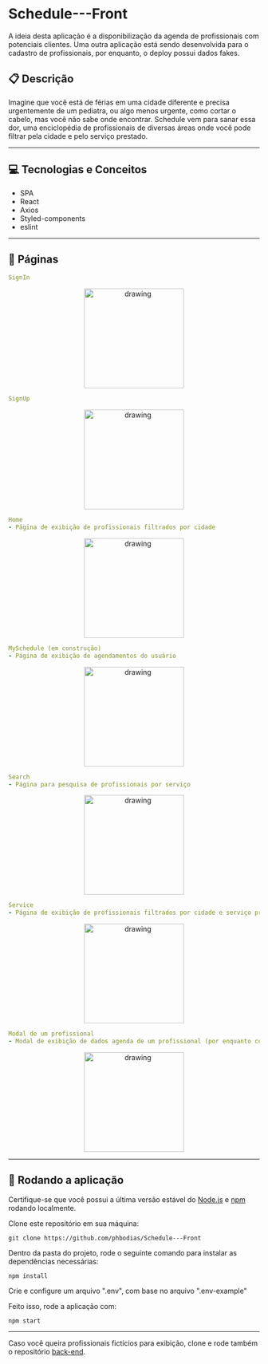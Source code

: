 # Schedule---Front

A ideia desta aplicação é a disponibilização da agenda de profissionais com potenciais clientes.
Uma outra aplicação está sendo desenvolvida para o cadastro de profissionais, por enquanto, o deploy possui dados fakes.

## :clipboard: Descrição

Imagine que você está de férias em uma cidade diferente e precisa urgentemente de um pediatra, ou algo menos urgente, como cortar o cabelo, mas você não
sabe onde encontrar. Schedule vem para sanar essa dor, uma enciclopédia de profissionais de diversas áreas onde você pode filtrar pela cidade e pelo
serviço prestado.

---

## :computer: Tecnologias e Conceitos

- SPA
- React
- Axios
- Styled-components
- eslint

---

## :rocket: Páginas

```yml
SignIn
```

<div align=center>
    <img src="./src/images/readmeImages/signIn.jpeg" alt="drawing" width="200"/>
</div>

```yml
SignUp
```

<div align=center>
    <img src="./src/images/readmeImages/signUp.jpeg" alt="drawing" width="200"/>
</div>

```yml
Home
- Página de exibição de profissionais filtrados por cidade
```

<div align=center>
    <img src="./src/images/readmeImages/home.jpeg" alt="drawing" width="200"/>
</div>

```yml
MySchedule (em construção)
- Página de exibição de agendamentos do usuário
```

<div align=center>
    <img src="./src/images/readmeImages/schedule.jpeg" alt="drawing" width="200"/>
</div>

```yml
Search
- Página para pesquisa de profissionais por serviço
```

<div align=center>
    <img src="./src/images/readmeImages/service.jpeg" alt="drawing" width="200"/>
</div>

```yml
Service
- Página de exibição de profissionais filtrados por cidade e serviço prestado
```

<div align=center>
    <img src="./src/images/readmeImages/service.jpeg" alt="drawing" width="200"/>
</div>

```yml
Modal de um profissional
- Modal de exibição de dados agenda de um profissional (por enquanto com agenda fictícia)
```

<div align=center>
    <img src="./src/images/readmeImages/modalProfessional.jpeg" alt="drawing" width="200"/>
</div>

---

## 🏁 Rodando a aplicação

Certifique-se que você possui a última versão estável do [Node.js](https://nodejs.org/en/download/) e [npm](https://www.npmjs.com/) rodando localmente.

Clone este repositório em sua máquina:

```
git clone https://github.com/phbodias/Schedule---Front
```

Dentro da pasta do projeto, rode o seguinte comando para instalar as dependências necessárias:

```
npm install
```

Crie e configure um arquivo ".env", com base no arquivo ".env-example"

Feito isso, rode a aplicação com:

```
npm start
```

---

Caso você queira profissionais fictícios para exibição, clone e rode também o repositório [back-end](https://github.com/phbodias/Schedule---Back.git).
